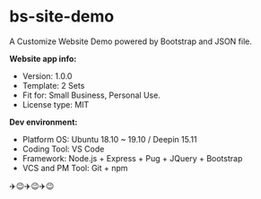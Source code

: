 # bs-site-demo

A Customize Website Demo powered by Bootstrap and JSON file.


**Website app info:**

- Version: 1.0.0
- Template: 2 Sets
- Fit for: Small Business, Personal Use.
- License type: MIT


**Dev environment:**

- Platform OS: Ubuntu 18.10 ~ 19.10 / Deepin 15.11
- Coding Tool: VS Code
- Framework: Node.js + Express + Pug + JQuery + Bootstrap
- VCS and PM Tool: Git + npm

:airplane::wink::airplane::wink::airplane::wink:
